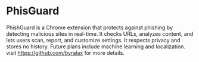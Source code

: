 # PhisGuard
PhishGuard is a Chrome extension that protects against phishing by detecting malicious sites in real-time. It checks URLs, analyzes content, and lets users scan, report, and customize settings. It respects privacy and stores no history. Future plans include machine learning and localization. visit https://github.com/byralax for more details.
